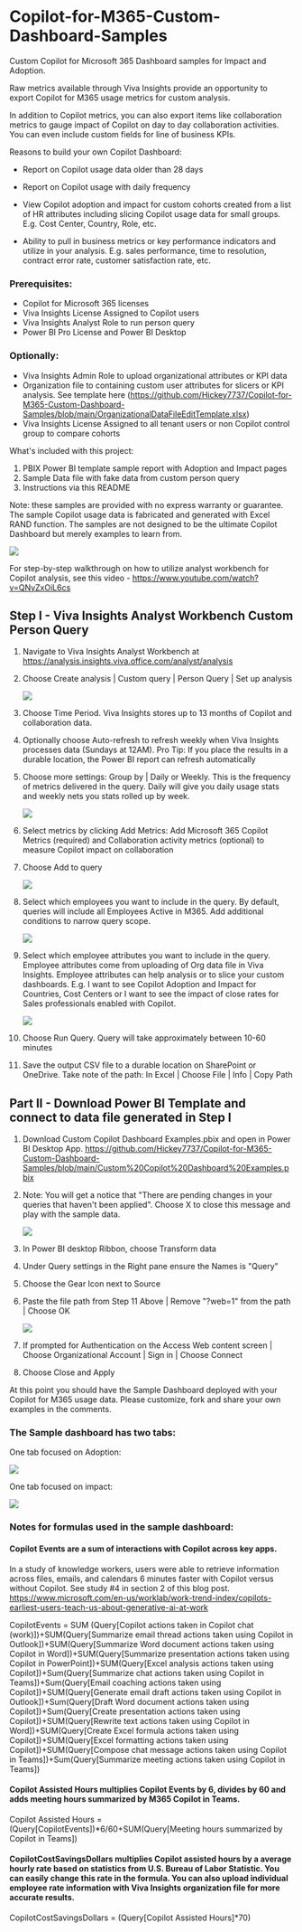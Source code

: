 # Copilot-for-M365-Custom-Dashboard-Samples
Custom Copilot for Microsoft 365 Dashboard samples for Impact and Adoption.

Raw metrics available through Viva Insights provide an opportunity to export Copilot for M365 usage metrics for custom analysis.

In addition to Copilot metrics, you can also export items like collaboration metrics to gauge impact of Copilot on day to day collaboration activities.  You can even include custom fields for line of business KPIs.

Reasons to build your own Copilot Dashboard:

* Report on Copilot usage data older than 28 days

* Report on Copilot usage with daily frequency

* View Copilot adoption and impact for custom cohorts created from a list of HR attributes including slicing Copilot usage data for small groups. E.g. Cost Center, Country, Role, etc.

* Ability to pull in business metrics or key performance indicators and utilize in your analysis.  E.g. sales performance, time to resolution, contract error rate, customer satisfaction rate, etc.

### Prerequisites:
* Copilot for Microsoft 365 licenses 
* Viva Insights License Assigned to Copilot users
* Viva Insights Analyst Role to run person query
* Power BI Pro License and Power BI Desktop
  
### Optionally:
* Viva Insights Admin Role to upload organizational attributes or KPI data
* Organization file to containing custom user attributes for slicers or KPI analysis.  See template here (https://github.com/Hickey7737/Copilot-for-M365-Custom-Dashboard-Samples/blob/main/OrganizationalDataFileEditTemplate.xlsx)
* Viva Insights License Assigned to all tenant users or non Copilot control group to compare cohorts

What's included with this project:
   1. PBIX Power BI template sample report with Adoption and Impact pages
   2. Sample Data file with fake data from custom person query
   3. Instructions via this README

Note:  these samples are provided with no express warranty or guarantee.  The sample Copilot usage data is fabricated and generated with Excel RAND function.  The samples are not designed to be the ultimate Copilot Dashboard but merely examples to learn from.

   ![](https://github.com/Hickey7737/Copilot-for-M365-Custom-Dashboard-Samples/blob/main/video.jpg)
   
For step-by-step walkthrough on how to utilize analyst workbench for Copilot analysis, see this video - https://www.youtube.com/watch?v=QNyZxOiL6cs

## Step I - Viva Insights Analyst Workbench Custom Person Query 

1. Navigate to Viva Insights Analyst Workbench at https://analysis.insights.viva.office.com/analyst/analysis
2. Choose Create analysis | Custom query | Person Query | Set up analysis

   ![](https://github.com/Hickey7737/Copilot-for-M365-Custom-Dashboard-Samples/blob/main/createanalysis.jpg)
   
3. Choose Time Period.  Viva Insights stores up to 13 months of Copilot and collaboration data.  
4. Optionally choose Auto-refresh to refresh weekly when Viva Insights processes data (Sundays at 12AM).  Pro Tip: If you place the results in a durable location, the Power BI report can refresh automatically
5. Choose more settings:  Group by | Daily or Weekly.  This is the frequency of metrics delivered in the query.  Daily will give you daily usage stats and weekly nets you stats rolled up by week.

   ![](https://github.com/Hickey7737/Copilot-for-M365-Custom-Dashboard-Samples/blob/main/queryoptions.jpg)
   
6. Select metrics by clicking Add Metrics:  Add Microsoft 365 Copilot Metrics (required) and Collaboration activity metrics (optional) to measure Copilot impact on collaboration
7. Choose Add to query

   ![](https://github.com/Hickey7737/Copilot-for-M365-Custom-Dashboard-Samples/blob/main/select%20metrics.jpg)
    
8. Select which employees you want to include in the query.  By default, queries will include all Employees Active in M365.  Add additional conditions to narrow query scope.

   ![](https://github.com/Hickey7737/Copilot-for-M365-Custom-Dashboard-Samples/blob/main/select%20emps.jpg)

9. Select which employee attributes you want to include in the query.  Employee attributes come from uploading of Org data file in Viva Insights.  Employee attributes can help analysis or to slice your custom dashboards.  E.g. I want to see Copilot Adoption and Impact for Countries, Cost Centers or I want to see the impact of close rates for Sales professionals enabled with Copilot.

   ![](https://github.com/Hickey7737/Copilot-for-M365-Custom-Dashboard-Samples/blob/main/emp%20attribs.jpg)

10. Choose Run Query.  Query will take approximately between 10-60 minutes
11. Save the output CSV file to a durable location on SharePoint or OneDrive.  Take note of the path: In Excel | Choose File | Info | Copy Path 

## Part II - Download Power BI Template and connect to data file generated in Step I

1. Download Custom Copilot Dashboard Examples.pbix and open in Power BI Desktop App.  https://github.com/Hickey7737/Copilot-for-M365-Custom-Dashboard-Samples/blob/main/Custom%20Copilot%20Dashboard%20Examples.pbix
2. Note: You will get a notice that "There are pending changes in your queries that haven't been applied".  Choose X to close this message and play with the sample data.

   ![](https://github.com/Hickey7737/Copilot-for-M365-Custom-Dashboard-Samples/blob/main/Apply%20changes.jpg)

4.	In Power BI desktop Ribbon, choose Transform data
5.	Under Query settings in the Right pane ensure the Names is "Query"
6.	Choose the Gear Icon next to Source
7.	Paste the file path from Step 11 Above | Remove "?web=1" from the path | Choose OK

  	![](https://github.com/Hickey7737/Copilot-for-M365-Custom-Dashboard-Samples/blob/main/data%20source.jpg)
   
7.	If prompted for Authentication on the Access Web content screen | Choose Organizational Account | Sign in | Choose Connect
8.	Choose Close and Apply

At this point you should have the Sample Dashboard deployed with your Copilot for M365 usage data.  Please customize, fork and share your own examples in the comments.

### The Sample dashboard has two tabs:

One tab focused on Adoption:

   ![](https://github.com/Hickey7737/Copilot-for-M365-Custom-Dashboard-Samples/blob/main/adoption.jpg)

One tab focused on impact:

   ![](https://github.com/Hickey7737/Copilot-for-M365-Custom-Dashboard-Samples/blob/main/impact.jpg)

### Notes for formulas used in the sample dashboard:

#### Copilot Events are a sum of interactions with Copilot across key apps.  

In a study of knowledge workers, users were able to retrieve information across files, emails, and calendars 6 minutes faster with Copilot versus without Copilot. See study #4 in section 2 of this blog post. https://www.microsoft.com/en-us/worklab/work-trend-index/copilots-earliest-users-teach-us-about-generative-ai-at-work

CopilotEvents = SUM (Query[Copilot actions taken in Copilot chat (work)])+SUM(Query[Summarize email thread actions taken using Copilot in Outlook])+SUM(Query[Summarize Word document actions taken using Copilot in Word])+SUM(Query[Summarize presentation actions taken using Copilot in PowerPoint])+SUM(Query[Excel analysis actions taken using Copilot])+Sum(Query[Summarize chat actions taken using Copilot in Teams])+Sum(Query[Email coaching actions taken using Copilot])+SUM(Query[Generate email draft actions taken using Copilot in Outlook])+Sum(Query[Draft Word document actions taken using Copilot])+Sum(Query[Create presentation actions taken using Copilot])+SUM(Query[Rewrite text actions taken using Copilot in Word])+SUM(Query[Create Excel formula actions taken using Copilot])+SUM(Query[Excel formatting actions taken using Copilot])+SUM(Query[Compose chat message actions taken using Copilot in Teams])+Sum(Query[Summarize meeting actions taken using Copilot in Teams])

#### Copilot Assisted Hours multiplies Copilot Events by 6, divides by 60 and adds meeting hours summarized by M365 Copilot in Teams.

Copilot Assisted Hours = (Query[CopilotEvents])*6/60+SUM(Query[Meeting hours summarized by Copilot in Teams])

#### CopilotCostSavingsDollars multiplies Copilot assisted hours by a average hourly rate based on statistics from U.S. Bureau of Labor Statistic.  You can easily change this rate in the formula.  You can also upload individual employee rate information with Viva Insights organization file for more accurate results.

CopilotCostSavingsDollars = (Query[Copilot Assisted Hours]*70)
